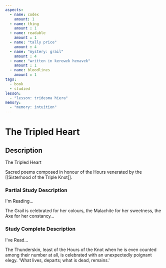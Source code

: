 ```yaml
---
aspects: 
  - name: codex
    amount: 1
  - name: thing
    amount : 1
  - name: readable
    amount : 1
  - name: "tally price"
    amount : 4
  - name: "mystery: grail"
    amount : 4
  - name: "written in kerewek henavek"
    amount : 1
  - name: bloodlines
    amount : 1
tags:
  - book
  - studied
lesson:
  - "lesson: tridesma hiera"
memory:
  - "memory: intuition"
---
```


# The Tripled Heart

## Description
The Tripled Heart

Sacred poems composed in honour of the Hours venerated by the [[Sisterhood of the Triple Knot]].
### Partial Study Description
I'm Reading...

The Grail is celebrated for her colours, the Malachite for her sweetness, the Axe for her constancy…
### Study Complete Description
I've Read...

The Thunderskin, least of the Hours of the Knot when he is even counted among their number at all, is celebrated with an unexpectedly poignant elegy. 'What lives, departs; what is dead, remains.'